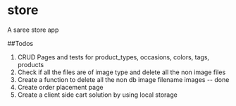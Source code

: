 # store
A saree store app

##Todos
1. CRUD Pages and tests for product_types, occasions, colors, tags, products
2. Check if all the files are of image type and delete all the non image files
3. Create a function to delete all the non db image filename images -- done
4. Create order placement page
5. Create a client side cart solution by using local storage